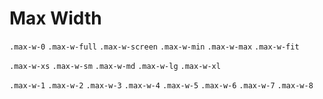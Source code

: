 # Max Width

`.max-w-0`
`.max-w-full`
`.max-w-screen`
`.max-w-min`
`.max-w-max`
`.max-w-fit`

`.max-w-xs`
`.max-w-sm`
`.max-w-md`
`.max-w-lg`
`.max-w-xl`

`.max-w-1`
`.max-w-2`
`.max-w-3`
`.max-w-4`
`.max-w-5`
`.max-w-6`
`.max-w-7`
`.max-w-8`
